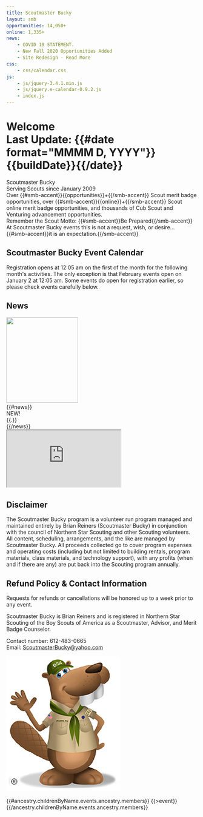 ```yaml
---
title: Scoutmaster Bucky
layout: smb
opportunities: 14,050+
online: 1,335+
news:
    - COVID 19 STATEMENT.
    - New Fall 2020 Opportunities Added
    - Site Redesign - Read More
css:
    - css/calendar.css
js:
    - js/jquery-3.4.1.min.js
    - js/jquery.e-calendar-0.9.2.js
    - index.js
---
```


# <div class="D(f) Jc(sb) Ai(b) Fxd(c)--s"><div>Welcome</div><div class="Fz(0.4em) Fw(n) Tt(n)">Last Update: {{#date format="MMMM D, YYYY"}}{{buildDate}}{{/date}}</div></div>

<div class="C(smbThmTx) Fw(b) Fz(2em) D(f) Jc(c)">Scoutmaster Bucky</div>
<div class="D(f) Jc(c) Pb(1em)">Serving Scouts since January 2009</div>

<div class="Maw(450px) Ta(c) Mx(a)">Over {{#smb-accent}}{{opportunities}}+{{/smb-accent}} Scout merit badge opportunities, over {{#smb-accent}}{{online}}+{{/smb-accent}} Scout online merit badge opportunities, and thousands of Cub Scout and Venturing advancement opportunities.</div>

<div class="Ta(c) Mt(1em)">Remember the Scout Motto: {{#smb-accent}}Be Prepared{{/smb-accent}}</div>

<div class="Ta(c)">At Scoutmaster Bucky events this is not a request, wish, or desire…</div>

<div class="Ta(c)">{{#smb-accent}}it is an expectation.{{/smb-accent}}</div>

## Scoutmaster Bucky Event Calendar

<div id="calendar" class="Mb(0.9em) H(218px) H(426px)--m"></div>

Registration opens at 12:05 am on the first of the month for the following month's activities. The only exception is that February events open on January 2 at 12:05 am. Some events do open for registration earlier, so please check events carefully below.

## News

<div class="D(f) Fxd(c)--m">
<div class="Maw(189px) Mx(a)--m W(30%)--m">
<img src="{{@root.rootPath}}images/bucky-with-newspaper.jpg" class="W(100%) H(a)" width="189" height="225" />
</div>
<div>
{{#news}}
<div class="D(f)">
<div class="D(f) C(red) Fw(b) Px(8px)">NEW!</div>
<div>{{.}}</div>
</div>
{{/news}}
</div>
</div>

<iframe src="https://www.google.com/maps/d/u/0/embed?mid=1vdI1j549x1Ft6VQmoRYcZaIH5etwe0vz" class="W(100%) H(480px) Mah(50vh) Mt(0.9em)" loading="lazy"></iframe>

## Disclaimer

The Scoutmaster Bucky program is a volunteer run program managed and maintained entirely by Brian Reiners (Scoutmaster Bucky) in conjunction with the council of Northern Star Scouting and other Scouting volunteers. All content, scheduling, arrangements, and the like are managed by Scoutmaster Bucky. All proceeds collected go to cover program expenses and operating costs (including but not limited to building rentals, program materials, class materials, and technology support), with any profits (when and if there are any) are put back into the Scouting program annually.

## Refund Policy & Contact Information

<div class="D(f) Fxd(c)--s"><div>

Requests for refunds or cancellations will be honored up to a week prior to any event.

Scoutmaster Bucky is Brian Reiners and is registered in Northern Star Scouting of the Boy Scouts of America as a Scoutmaster, Advisor, and Merit Badge Counselor.

Contact number: 612-483-0665<br />
Email: <a href="mailto:ScoutmasterBucky@yahoo.com?subject=Home Page Inquiry">ScoutmasterBucky@yahoo.com</a>

</div>
<div class="Maw(30%)--s M(a)--s">
<img src="images/bucky-waving.jpg" alt="Bucky Waving" class="W(100%) H(a)" width="300" height="357" />
</div>
</div>

{{#ancestry.childrenByName.events.ancestry.members}}
{{>event}}
{{/ancestry.childrenByName.events.ancestry.members}}
